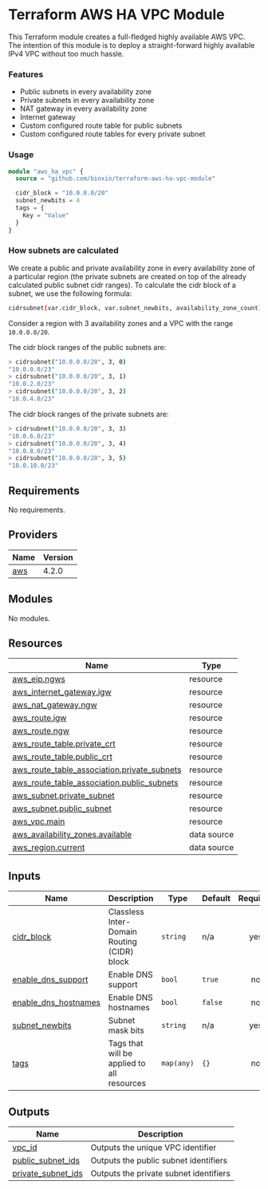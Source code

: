 # Terraform AWS HA VPC Module

This Terraform module creates a full-fledged highly available AWS VPC.
The intention of this module is to deploy a straight-forward highly available IPv4 VPC without too much hassle.

### Features

- Public subnets in every availability zone
- Private subnets in every availability zone
- NAT gateway in every availability zone
- Internet gateway
- Custom configured route table for public subnets
- Custom configured route tables for every private subnet

### Usage

```terraform
module "aws_ha_vpc" {
  source = "github.com/binxio/terraform-aws-ha-vpc-module"

  cidr_block = "10.0.0.0/20"
  subnet_newbits = 4
  tags = {
    Key = "Value"
  }
}
```

### How subnets are calculated

We create a public and private availability zone in every availability zone of a particular region (the private subnets are created on top of the already calculated public subnet cidr ranges). To calculate the cidr block of a subnet, we use the following formula:

```sh
cidrsubnet(var.cidr_block, var.subnet_newbits, availability_zone_count)
```

Consider a region with 3 availability zones and a VPC with the range `10.0.0.0/20`.

The cidr block ranges of the public subnets are:

```sh
> cidrsubnet("10.0.0.0/20", 3, 0)
"10.0.0.0/23"
> cidrsubnet("10.0.0.0/20", 3, 1)
"10.0.2.0/23"
> cidrsubnet("10.0.0.0/20", 3, 2)
"10.0.4.0/23"
```

The cidr block ranges of the private subnets are:

```sh
> cidrsubnet("10.0.0.0/20", 3, 3)
"10.0.6.0/23"
> cidrsubnet("10.0.0.0/20", 3, 4)
"10.0.8.0/23"
> cidrsubnet("10.0.0.0/20", 3, 5)
"10.0.10.0/23"
```

<!-- BEGINNING OF PRE-COMMIT-TERRAFORM DOCS HOOK -->

## Requirements

No requirements.

## Providers

| Name                                             | Version |
| ------------------------------------------------ | ------- |
| <a name="provider_aws"></a> [aws](#provider_aws) | 4.2.0   |

## Modules

No modules.

## Resources

| Name                                                                                                                                               | Type        |
| -------------------------------------------------------------------------------------------------------------------------------------------------- | ----------- |
| [aws_eip.ngws](https://registry.terraform.io/providers/hashicorp/aws/latest/docs/resources/eip)                                                    | resource    |
| [aws_internet_gateway.igw](https://registry.terraform.io/providers/hashicorp/aws/latest/docs/resources/internet_gateway)                           | resource    |
| [aws_nat_gateway.ngw](https://registry.terraform.io/providers/hashicorp/aws/latest/docs/resources/nat_gateway)                                     | resource    |
| [aws_route.igw](https://registry.terraform.io/providers/hashicorp/aws/latest/docs/resources/route)                                                 | resource    |
| [aws_route.ngw](https://registry.terraform.io/providers/hashicorp/aws/latest/docs/resources/route)                                                 | resource    |
| [aws_route_table.private_crt](https://registry.terraform.io/providers/hashicorp/aws/latest/docs/resources/route_table)                             | resource    |
| [aws_route_table.public_crt](https://registry.terraform.io/providers/hashicorp/aws/latest/docs/resources/route_table)                              | resource    |
| [aws_route_table_association.private_subnets](https://registry.terraform.io/providers/hashicorp/aws/latest/docs/resources/route_table_association) | resource    |
| [aws_route_table_association.public_subnets](https://registry.terraform.io/providers/hashicorp/aws/latest/docs/resources/route_table_association)  | resource    |
| [aws_subnet.private_subnet](https://registry.terraform.io/providers/hashicorp/aws/latest/docs/resources/subnet)                                    | resource    |
| [aws_subnet.public_subnet](https://registry.terraform.io/providers/hashicorp/aws/latest/docs/resources/subnet)                                     | resource    |
| [aws_vpc.main](https://registry.terraform.io/providers/hashicorp/aws/latest/docs/resources/vpc)                                                    | resource    |
| [aws_availability_zones.available](https://registry.terraform.io/providers/hashicorp/aws/latest/docs/data-sources/availability_zones)              | data source |
| [aws_region.current](https://registry.terraform.io/providers/hashicorp/aws/latest/docs/data-sources/region)                                        | data source |

## Inputs

| Name                                                                                          | Description                                 | Type       | Default | Required |
| --------------------------------------------------------------------------------------------- | ------------------------------------------- | ---------- | ------- | :------: |
| <a name="input_cidr_block"></a> [cidr_block](#input_cidr_block)                               | Classless Inter-Domain Routing (CIDR) block | `string`   | n/a     |   yes    |
| <a name="input_enable_dns_support"></a> [enable_dns_support](#input_enable_dns_support)       | Enable DNS support                          | `bool`     | `true`  |    no    |
| <a name="input_enable_dns_hostnames"></a> [enable_dns_hostnames](#input_enable_dns_hostnames) | Enable DNS hostnames                        | `bool`     | `false` |    no    |
| <a name="input_subnet_newbits"></a> [subnet_newbits](#input_subnet_newbits)                   | Subnet mask bits                            | `string`   | n/a     |   yes    |
| <a name="input_tags"></a> [tags](#input_tags)                                                 | Tags that will be applied to all resources  | `map(any)` | `{}`    |    no    |

## Outputs

| Name                                                                                      | Description                            |
| ----------------------------------------------------------------------------------------- | -------------------------------------- |
| <a name="output_vpc_id"></a> [vpc_id](#output_vpc_id)                                     | Outputs the unique VPC identifier      |
| <a name="output_public_subnet_ids"></a> [public_subnet_ids](#output_public_subnet_ids)    | Outputs the public subnet identifiers  |
| <a name="output_private_subnet_ids"></a> [private_subnet_ids](#output_private_subnet_ids) | Outputs the private subnet identifiers |

<!-- END OF PRE-COMMIT-TERRAFORM DOCS HOOK -->
